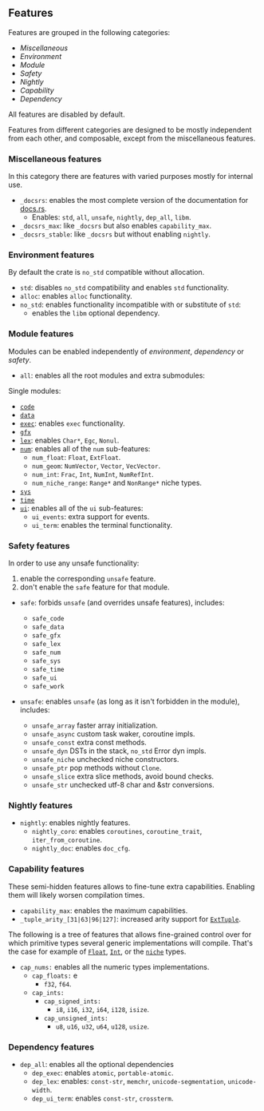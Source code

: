 ## Features

Features are grouped in the following categories:
- *Miscellaneous*
- *Environment*
- *Module*
- *Safety*
- *Nightly*
- *Capability*
- *Dependency*

All features are disabled by default.

Features from different categories are designed to be mostly independent from
each other, and composable, except from the miscellaneous features.

### Miscellaneous features

In this category there are features with varied purposes mostly for internal use.

- `_docsrs`: enables the most complete version of the documentation for [docs.rs](https://docs.rs).
  - Enables: `std`, `all`, `unsafe`, `nightly`, `dep_all`, `libm`.
- `_docsrs_max`: like `_docsrs` but also enables `capability_max`.
- `_docsrs_stable`: like `_docsrs` but without enabling `nightly`.


### Environment features

By default the crate is `no_std` compatible without allocation.

- `std`: disables `no_std` compatibility and enables `std` functionality.
- `alloc`: enables `alloc` functionality.
- `no_std`: enables functionality incompatible with or substitute of `std`:
  - enables the `libm` optional dependency.


### Module features

Modules can be enabled independently of *environment*, *dependency* or *safety*.

- `all`: enables all the root modules and extra submodules:

Single modules:
- [`code`]
- [`data`]
- [`exec`]: enables `exec` functionality.
- [`gfx`]
- [`lex`]: enables `Char*`, `Egc`, `Nonul`.
- [`num`]: enables all of the `num` sub-features:
    - `num_float`: `Float`, `ExtFloat`.
    - `num_geom`: `NumVector`, `Vector`, `VecVector`.
    - `num_int`: `Frac`, `Int`, `NumInt`, `NumRefInt`.
    - `num_niche_range`: `Range*` and `NonRange*` niche types.
- [`sys`]
- [`time`]
- [`ui`]: enables all of the `ui` sub-features:
    - `ui_events`: extra support for events.
    - `ui_term`: enables the terminal functionality.

[`code`]: crate::code
[`data`]: crate::data
[`exec`]: crate::exec
[`gfx`]: crate::gfx
[`lex`]: crate::lex
[`num`]: crate::num
[`niche`]: crate::num::niche
[`sys`]: crate::sys
[`time`]: crate::time
[`ui`]: crate::ui
[`ui_term`]: crate::ui_term


### Safety features

In order to use any unsafe functionality:
1. enable the corresponding `unsafe` feature.
2. don't enable the `safe` feature for that module.

- `safe`: forbids `unsafe` (and overrides unsafe features), includes:
  - `safe_code`
  - `safe_data`
  - `safe_gfx`
  - `safe_lex`
  - `safe_num`
  - `safe_sys`
  - `safe_time`
  - `safe_ui`
  - `safe_work`

- `unsafe`: enables `unsafe` (as long as it isn't forbidden in the module), includes:
	- `unsafe_array` faster array initialization.
	- `unsafe_async` custom task waker, coroutine impls.
	- `unsafe_const` extra const methods.
	- `unsafe_dyn` DSTs in the stack, `no_std` Error dyn impls.
	- `unsafe_niche` unchecked niche constructors.
	- `unsafe_ptr` pop methods without `Clone`.
	- `unsafe_slice` extra slice methods, avoid bound checks.
	- `unsafe_str` unchecked utf-8 char and &str conversions.


### Nightly features

- `nightly`: enables nightly features.
  - `nightly_coro`: enables `coroutines`, `coroutine_trait`, `iter_from_coroutine`.
  - `nightly_doc`: enables `doc_cfg`.


### Capability features

These semi-hidden features allows to fine-tune extra capabilities.
Enabling them will likely worsen compilation times.

- `capability_max`: enables the maximum capabilities.
- `_tuple_arity_[31|63|96|127]`: increased arity support for [`ExtTuple`].

The following is a tree of features that allows fine-grained control over
for which primitive types several generic implementations will compile.
That's the case for example of [`Float`], [`Int`], or the [`niche`] types.
- `cap_nums:` enables all the numeric types implementations.
  - `cap_floats:` e
    - `f32`, `f64`.
  - `cap_ints:`
    - `cap_signed_ints:`
      - `i8`, `i16`, `i32`, `i64`, `i128`, `isize`.
    - `cap_unsigned_ints:`
      - `u8`, `u16`, `u32`, `u64`, `u128`, `usize`.

[`ExtTuple`]: crate::data::collections::ExtTuple
[`Float`]: crate::num::Float
[`Int`]: crate::num::Int


### Dependency features

- `dep_all`: enables all the optional dependencies
  - `dep_exec`: enables `atomic`, `portable-atomic`.
  - `dep_lex`: enables: `const-str`, `memchr`, `unicode-segmentation`, `unicode-width`.
  - `dep_ui_term`: enables `const-str`, `crossterm`.
